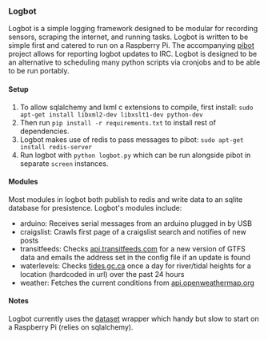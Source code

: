 ### Logbot
Logbot is a simple logging framework designed to be modular for recording sensors,
scraping the internet, and running tasks. Logbot is written to be simple first and
catered to run on a Raspberry Pi. The accompanying [pibot](https://github.com/kafitz/pibot) 
project allows for reporting logbot updates to IRC. Logbot is designed to be an alternative
to scheduling many python scripts via cronjobs and to be able to be run portably.

#### Setup
1. To allow sqlalchemy and lxml c extensions to compile, first install:
```sudo apt-get install libxml2-dev libxslt1-dev python-dev```
2. Then run ```pip install -r requirements.txt``` to install rest of dependencies.
3. Logbot makes use of redis to pass messages to pibot: 
```sudo apt-get install redis-server```
4.  Run logbot with ```python logbot.py```  which can be run alongside pibot in separate ```screen``` instances.

#### Modules
Most modules in logbot both publish to redis and write data to an sqlite database for presistence. Logbot's modules include:
* arduino: Receives serial messages from an arduino plugged in by USB
* craigslist: Crawls first page of a craigslist search and notifies of new posts
* transitfeeds: Checks [api.transitfeeds.com](http://transitfeeds.com) for a new version of GTFS data and emails the address set in the config file if an update is found
* waterlevels: Checks [tides.gc.ca](http://tides.gc.ca/) once a day for river/tidal heights for a location (hardcoded in url) over the past 24 hours
* weather: Fetches the current conditions from [api.openweathermap.org](http://openweathermap.org)

#### Notes
Logbot currently uses the [dataset](https://dataset.readthedocs.org/en/latest/) wrapper which handy but slow to start on a Raspberry Pi (relies on sqlalchemy).
